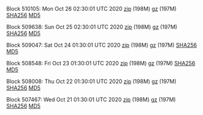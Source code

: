 Block 510105: Mon Oct 26 02:30:01 UTC 2020 [zip](https://files.01coin.io/mainnet/2020-10-26/bootstrap.dat.zip) (198M) [gz](https://files.01coin.io/mainnet/2020-10-26/bootstrap.dat.tar.gz) (197M) [SHA256](https://files.01coin.io/mainnet/2020-10-26/sha256.txt) [MD5](https://files.01coin.io/mainnet/2020-10-26/md5.txt)

Block 509638: Sun Oct 25 02:30:01 UTC 2020 [zip](https://files.01coin.io/mainnet/2020-10-25/bootstrap.dat.zip) (198M) [gz](https://files.01coin.io/mainnet/2020-10-25/bootstrap.dat.tar.gz) (197M) [SHA256](https://files.01coin.io/mainnet/2020-10-25/sha256.txt) [MD5](https://files.01coin.io/mainnet/2020-10-25/md5.txt)

Block 509047: Sat Oct 24 01:30:01 UTC 2020 [zip](https://files.01coin.io/mainnet/2020-10-24/bootstrap.dat.zip) (198M) [gz](https://files.01coin.io/mainnet/2020-10-24/bootstrap.dat.tar.gz) (197M) [SHA256](https://files.01coin.io/mainnet/2020-10-24/sha256.txt) [MD5](https://files.01coin.io/mainnet/2020-10-24/md5.txt)

Block 508548: Fri Oct 23 01:30:01 UTC 2020 [zip](https://files.01coin.io/mainnet/2020-10-23/bootstrap.dat.zip) (198M) [gz](https://files.01coin.io/mainnet/2020-10-23/bootstrap.dat.tar.gz) (197M) [SHA256](https://files.01coin.io/mainnet/2020-10-23/sha256.txt) [MD5](https://files.01coin.io/mainnet/2020-10-23/md5.txt)

Block 508008: Thu Oct 22 01:30:01 UTC 2020 [zip](https://files.01coin.io/mainnet/2020-10-22/bootstrap.dat.zip) (198M) [gz](https://files.01coin.io/mainnet/2020-10-22/bootstrap.dat.tar.gz) (197M) [SHA256](https://files.01coin.io/mainnet/2020-10-22/sha256.txt) [MD5](https://files.01coin.io/mainnet/2020-10-22/md5.txt)

Block 507467: Wed Oct 21 01:30:01 UTC 2020 [zip](https://files.01coin.io/mainnet/2020-10-21/bootstrap.dat.zip) (198M) [gz](https://files.01coin.io/mainnet/2020-10-21/bootstrap.dat.tar.gz) (197M) [SHA256](https://files.01coin.io/mainnet/2020-10-21/sha256.txt) [MD5](https://files.01coin.io/mainnet/2020-10-21/md5.txt)
